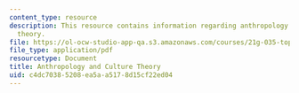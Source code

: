 ```yaml
---
content_type: resource
description: This resource contains information regarding anthropology and culture
  theory.
file: https://ol-ocw-studio-app-qa.s3.amazonaws.com/courses/21g-035-topics-in-culture-and-globalization-fall-2003/c4dc70385208ea5aa5178d15cf22ed04_MIT21G_035F03_l14.pdf
file_type: application/pdf
resourcetype: Document
title: Anthropology and Culture Theory
uid: c4dc7038-5208-ea5a-a517-8d15cf22ed04
---
```


